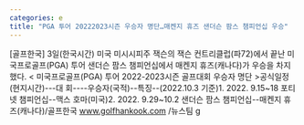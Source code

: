 ```yaml
---
categories: e
title: "PGA 투어 20222023시즌 우승자 명단…매켄지 휴즈 샌더슨 팜스 챔피언십 우승"
---
```

[골프한국] 3일(한국시간) 미국 미시시피주 잭슨의 잭슨 컨트리클럽(파72)에서 끝난 미국프로골프(PGA) 투어 샌더슨 팜스 챔피언십에서 매켄지 휴즈(캐나다)가 우승을 차지했다. < 미국프로골프(PGA) 투어 2022-2023시즌 골프대회 우승자 명단 >공식일정(현지시간)---대 회----우승자(국적)--특징--(2022.10.3 기준)1. 2022. 9.15~18 포티넷 챔피언십--맥스 호마(미국)2. 2022. 9.29~10.2 샌더슨 팜스 챔피언십--매켄지 휴즈(캐나다)/골프한국 www.golfhankook.com /뉴스팀 g